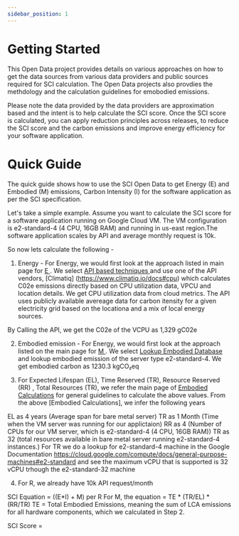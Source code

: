 ```yaml
---
sidebar_position: 1
---
```


# Getting Started

This Open Data project provides details on various approaches on how to get the data sources from various data providers and public sources required for SCI calculation. The Open Data projects also provdies the methdology and the calculation guidelines for emobodied emissions.

Please note the data provided by the data providers are approximation based and the intent is to help calculate the SCI score. Once the SCI score is calculated, you can apply reduction principles across releases, to reduce the SCI score and the carbon emissions and improve energy efficiency for your software application.


# Quick Guide 
The quick guide shows how to use the SCI Open Data to get Energy (E) and Embodied (M) emissions,
Carbon Intensity (I) for the software application as per the SCI specification.

Let's take a simple example. Assume you want to calculate the SCI score for a software application running on Google Cloud VM. The VM configuration is e2-standard-4 (4 CPU, 16GB RAM) and running in us-east region.The software application scales by API and average monthly request is 10k.  

So now lets calculate the following -
1. Energy -  For Energy, we would first look at the approach listed in main page for [ E ](E).
We select [ API based techniques ](APIBased.md) and use one of the API vendors, [Climatiq] (https://www.climatiq.io/docs#cpu) which calculates C02e emissions directly based on CPU utilization data, VPCU and location details. We get CPU utilization data from cloud metrics. The API uses publicly available 
avereage data for carbon itensity for a given electricity grid based on the locationa and 
a mix of local energy sources.

By Calling the API, we get the C02e of the VCPU as 1,329 gC02e

2. Embodied emission -  For Energy, we would first look at the approach listed on the main page for [ M ](M).
We select  [ Lookup Embodied Database ](EmbodiedDatabase.md) and lookup embodied emission of the server type e2-standard-4. We get embodied carbon as 1230.3 kgCO₂eq

3. For Expected Lifespan (EL),  Time Reserved (TR), Resource Reserved (RR) , Total Resources (TR), we refer the main page of [Embodied Calculations](MSubCalculations.md) for general guidelines to calculate the above values.
From the above [Embodied Calculations], we infer the following years

EL as 4 years (Average span for bare metal server)
TR as 1 Month (Time when the VM server was running for our applictaion)
RR as 4 (Number of CPUs for our VM server, which is e2-standard-4 (4 CPU, 16GB RAM))
TR as 32 (total resources available in bare metal server running e2-standard-4 instances.)
For TR we do a lookup for e2-standard-4 machine in the Google Documentation https://cloud.google.com/compute/docs/general-purpose-machines#e2-standard and see the maximum vCPU that is supported is 32 vCPU trhough the e2-standard-32 machine

4. For R, we already have 10k API request/month

SCI Equation =  ((E*I) + M) per R
For M, the equation  = TE * (TR/EL) * (RR/TR)
TE = Total Embodied Emissions, meaning the sum of LCA emissions for all hardware components, which we calculated in Step 2.

SCI Score = 




